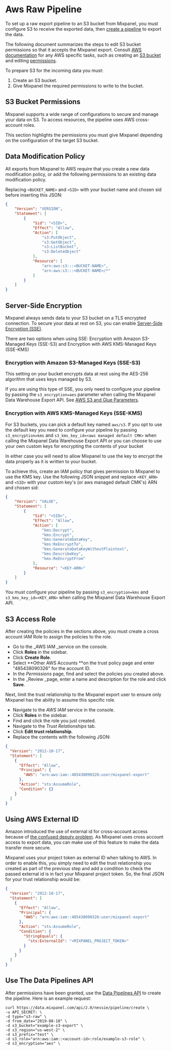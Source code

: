 # Aws Raw Pipeline

To set up a raw export pipeline to an S3 bucket from Mixpanel, you must configure S3 to receive the exported data, then [create a pipeline](https://developer.mixpanel.com/reference/create-warehouse-pipeline) to export the data.

The following document summarizes the steps to edit S3 bucket permissions so that it accepts the Mixpanel export. Consult [AWS documentation](https://docs.aws.amazon.com/AmazonS3/latest/gsg/GetStartedWithS3.html) for any AWS specific tasks, such as creating an [S3 bucket](https://docs.aws.amazon.com/AmazonS3/latest/userguide/creating-bucket.html) and editing [permissions](https://docs.aws.amazon.com/AmazonS3/latest/dev/using-with-s3-actions.html).

To prepare S3 for the incoming data you must:

1. Create an S3 bucket.
2. Give Mixpanel the required permissions to write to the bucket. 

## S3 Bucket Permissions

Mixpanel supports a wide range of configurations to secure and manage your data on S3. To access resources, the pipeline uses AWS cross-account roles.

This section highlights the permissions you must give Mixpanel depending on the configuration of the target S3 bucket.  

## Data Modification Policy

All exports from Mixpanel to AWS require that you create a new data modification policy, or add the following permissions to an existing data modification policy.

Replacing `<BUCKET_NAME>` and `<SID>` with your bucket name and chosen sid before inserting this JSON:

```json JSON Example with Variables
{
    "Version": "VERSION",
    "Statement": [
        {
            "Sid": "<SID>",
            "Effect": "Allow",
            "Action": [
                "s3:PutObject",
                "s3:GetObject",
                "s3:ListBucket",
                "s3:DeleteObject"
            ],
            "Resource": [
                "arn:aws:s3:::<BUCKET-NAME>",
                "arn:aws:s3:::<BUCKET-NAME>/*"
            ]
        }
    ]
}
```

## Server-Side Encryption

Mixpanel always sends data to your S3 bucket on a TLS encrypted connection. To secure your data at rest on S3, you can enable [Server-Side Encryption (SSE)](https://docs.aws.amazon.com/AmazonS3/latest/dev/serv-side-encryption.html).  

There are two options when using SSE: Encryption with Amazon S3-Managed Keys (SSE-S3) and Encryption with AWS KMS-Managed Keys (SSE-KMS)

### Encryption with Amazon S3-Managed Keys (SSE-S3)

This setting on your bucket encrypts data at rest using the AES-256 algorithm that uses keys managed by S3.

If you are using this type of SSE, you only need to configure your pipeline by passing the `s3_encryption=aes` parameter when calling the Mixpanel Data Warehouse Export API. See [AWS S3 and Glue Parameters](https://developer.mixpanel.com/reference/create-pipelines).

### Encryption with AWS KMS-Managed Keys (SSE-KMS)

For S3 buckets, you can pick a default key named `aws/s3`. If you opt to use the default key you need to configure your pipeline by passing `s3_encryption=kms`  and `s3_kms_key_id=<aws managed default CMK>`  when calling the Mixpanel Data Warehouse Export API or you can choose to use your own custom keys for encrypting the contents of your bucket

In either case you will need to allow Mixpanel to use the key to encrypt the data properly as it is written to your bucket.

To achieve this, create an IAM policy that gives permission to Mixpanel to use the KMS key. Use the following JSON snippet and replace `<KEY_ARN>` and `<SID>` with your custom key's (or aws managed default CMK's) ARN and chosen sid: 

```json JSON Example with Variables
{
    "Version": "VALUE",
    "Statement": [
        {
            "Sid": "<SID>",
            "Effect": "Allow",
            "Action": [
                "kms:Decrypt",
                "kms:Encrypt",
                "kms:GenerateDataKey",
                "kms:ReEncryptTo",
                "kms:GenerateDataKeyWithoutPlaintext",
                "kms:DescribeKey",
                "kms:ReEncryptFrom"
            ],
            "Resource": "<KEY-ARN>"
        }
    ]
}
```



You must configure your pipeline by passing `s3_encryption=kms` and `s3_kms_key_id=<KEY_ARN>` when calling the Mixpanel Data Warehouse Export API. 

## S3 Access Role

After creating the policies in the sections above, you must create a cross account IAM Role to assign the policies to the role.

- Go to the \_AWS IAM \_service on the console.
- Click **Roles** in the sidebar.
- Click **Create Role**.
- Select **Other AWS Accounts **on the trust policy page and enter "485438090326" for the account ID.
- In the _Permissions_ page, find and select the policies you created above.
- In the \_Review \_page, enter a name and description for the role and click **Save**.

Next, limit the trust relationship to the Mixpanel export user to ensure only Mixpanel has the ability to assume this specific role.

- Navigate to the _AWS IAM_ service in the console.
- Click **Roles** in the sidebar.
- Find and click the role you just created.
- Navigate to the _Trust Relationships_ tab.
- Click **Edit trust relationship**.
- Replace the contents with the following JSON: 

```json
{
  "Version": "2012-10-17",
  "Statement": [
    {
      "Effect": "Allow",
      "Principal": {
        "AWS": "arn:aws:iam::485438090326:user/mixpanel-export"
      },
      "Action": "sts:AssumeRole",
      "Condition": {}
    }
  ]
}
```



## Using AWS External ID

Amazon introduced the use of external id for cross-account access because of [the confused deputy problem](https://docs.aws.amazon.com/IAM/latest/UserGuide/confused-deputy.html). As Mixpanel uses cross account access to export data, you can make use of this feature to make the data transfer more secure. 

Mixpanel uses your project token as external ID when talking to AWS. In order to enable this, you simply need to edit the trust relationship you created as part of the previous step and add a condition to check the passed external id is in fact your Mixpanel project token. So, the final JSON for your trust relationship would be:

```json
{
  "Version": "2012-10-17",
  "Statement": [
    {
      "Effect": "Allow",
      "Principal": {
        "AWS": "arn:aws:iam::485438090326:user/mixpanel-export"
      },
      "Action": "sts:AssumeRole",
      "Condition": {
        "StringEquals": {
          "sts:ExternalId": "<MIXPANEL_PROJECT_TOKEN>"
        }
      }
    }
  ]
}
```

## Use The Data Pipelines API

After permissions have been granted, use the [Data Pipelines API](https://developer.mixpanel.com/reference/create-warehouse-pipeline) to create the pipeline. Here is an example request:

```curl cURL Example with Values
curl https://data.mixpanel.com/api/2.0/nessie/pipeline/create \
-u API_SECRET: \
-d type="s3-raw" \
-d from_date="2019-08-10" \
-d s3_bucket="example-s3-export" \
-d s3_region="us-west-2" \
-d s3_prefix="test" \
-d s3_role="arn:aws:iam::<account-id>:role/example-s3-role" \
-d s3_encryption="aes" \
```
